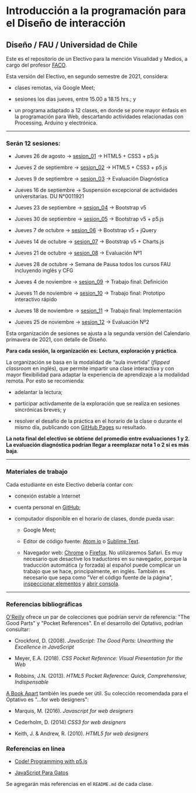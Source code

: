 # Introducción a la programación para el Diseño de interacción

## Diseño / FAU / Universidad de Chile

Este es el repositorio de un Electivo para la mención Visualidad y Medios, a cargo del profesor [FACO](https://faco.cl/profesor/). 

Esta versión del Electivo, en segundo semestre de 2021, considera:

- clases remotas, vía Google Meet;

- sesiones los días jueves, entre 15.00 a 18.15 hrs.; y 

- un programa adaptado a 12 clases, en donde se pone mayor énfasis en la programación para Web, descartando actividades relacionadas con Processing, Arduino y electrónica.

- - - - - - - - -

### Serán 12 sesiones:

- Jueves 26 de agosto → [sesion_01](https://github.com/profesorfaco/interaccion/tree/main/sesion_01) → HTML5 + CSS3 + p5.js

- Jueves 2 de septiembre → [sesion_02](https://github.com/profesorfaco/interaccion/tree/main/sesion_02) → HTML5 + CSS3 + p5.js

- Jueves 9 de septiembre → [sesion_03](https://github.com/profesorfaco/interaccion/tree/main/sesion_03) → Evaluación Diagnóstica

- Jueves 16 de septiembre → Suspensión excepcional de actividades universitarias. DU N°0011921

- Jueves 23 de septiembre → [sesion_04](https://github.com/profesorfaco/interaccion/tree/main/sesion_04) → Bootstrap v5

- Jueves 30 de septiembre → [sesion_05](https://github.com/profesorfaco/interaccion/tree/main/sesion_05) → Bootstrap v5 + p5.js 

- Jueves 7 de octubre → [sesion_06](https://github.com/profesorfaco/interaccion/tree/main/sesion_06) →  Bootstrap v5 + jQuery

- Jueves 14 de octubre → [sesion_07](https://github.com/profesorfaco/interaccion/tree/main/sesion_07) → Bootstrap v5 + Charts.js

- Jueves 21 de octubre → [sesion_08](https://github.com/profesorfaco/interaccion/tree/main/sesion_08) → Evaluación Nº1

- Jueves 28 de octubre → Semana de Pausa todos los cursos FAU incluyendo inglés y CFG

- Jueves 4 de noviembre → [sesion_09](https://github.com/profesorfaco/interaccion/tree/main/sesion_09) → Trabajo final: Definición

- Jueves 11 de noviembre → [sesion_10](https://github.com/profesorfaco/interaccion/tree/main/sesion_10) → Trabajo final: Prototipo interactivo rápido 

- Jueves 18 de noviembre → [sesion_11](https://github.com/profesorfaco/interaccion/tree/main/sesion_11) → Trabajo final: Implementación 

- Jueves 25 de noviembre → [sesion_12](https://github.com/profesorfaco/interaccion/tree/main/sesion_12) → Evaluación Nº2   

Esta organización de sesiones se ajusta a la segunda versión del Calendario primavera de 2021, con detalle de Diseño. 

**Para cada sesión, la organización es: Lectura, exploración y práctica**. 

La organización se basa en la modalidad de “aula invertida” (*flipped classroom* en inglés), que permite impartir una clase interactiva y con mayor flexibilidad para adaptar la experiencia de aprendizaje a la modalidad remota. Por esto se recomienda:

- adelantar la lectura;
 
- participar activdamente de la exploración que se realiza en sesiones sincrónicas breves; y 

- resolver el desafío de la práctica en el horario de la clase o durante el mismo día, publicando con [GitHub Pages](https://docs.github.com/es/github/working-with-github-pages/configuring-a-publishing-source-for-your-github-pages-site) su resultado.

**La nota final del electivo se obtiene del promedio entre evaluaciones 1 y 2. La evaluación diagnóstica podrían llegar a reemplazar nota 1 o 2 si es más baja**.

- - - - - - - - - -

### Materiales de trabajo

Cada estudiante en este Electivo debería contar con:

- conexión estable a Internet

- cuenta personal en [GitHub](https://github.com/join);

- computador disponible en el horario de clases, donde pueda usar:

  - Google Meet;

  - Editor de código fuente: [Atom.io](https://atom.io/) o [Sublime Text](https://www.sublimetext.com/).

  - Navegador web: [Chrome](https://www.google.com/intl/es-419/chrome/) o [Firefox](https://www.mozilla.org/es-CL/firefox/new/). No utilizaremos Safari. Es muy necesario que desactive los traductores en su navegador, porque la traducción automática (y forzada) al español puede complicar un trabajo que se hace, principalmente, en inglés. También es necesario que sepa como "Ver el código fuente de la página", [inspeccionar elementos](https://support.hostinger.es/es/articles/2333029-como-inspeccionar-los-elementos-del-sitio-web) y [abrir consola](https://transferwise.com/es/help/articles/2954851/como-abrir-la-consola-de-tu-navegador).

- - - - - - - 

### Referencias bibliográficas

[O'Reilly](http://shop.oreilly.com/) ofrece un par de colecciones que podrían servir de referencia: "The Good Parts" y "Pocket References". En el desarrollo del Optativo, podrían consultar: 

- Crockford, D. (2008). *JavaScript: The Good Parts: Unearthing the Excellence in JavaScript*

- Meyer, E.A. (2018). *CSS Pocket Reference: Visual Presentation for the Web*

- Robbins, J.N. (2013). *HTML5 Pocket Reference: Quick, Comprehensive, Indispensable*

[A Book Apart](https://abookapart.com/) también les puede ser útil. Su colección recomendada para el Optativo es "…for web designers":

- Marquis, M. (2016). *Javascript for web designers*

- Cederholm, D. (2014) *CSS3 for web designers*

- Keith, J. & Andrew, R. (2010). *HTML5 for web designers*

### Referencias en línea

- [Code! Programming with p5.js](https://youtube.com/playlist?list=PLRqwX-V7Uu6Zy51Q-x9tMWIv9cueOFTFA)

- [JavaScript Para Gatos](https://jsparagatos.com/)

Se agregarán más referencias en el `README.md` de cada clase.
